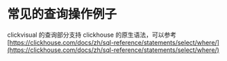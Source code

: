 # 常见的查询操作例子

clickvisual 的查询部分支持 clickhouse 的原生语法，可以参考 [https://clickhouse.com/docs/zh/sql-reference/statements/select/where/](https://clickhouse.com/docs/zh/sql-reference/statements/select/where/)
